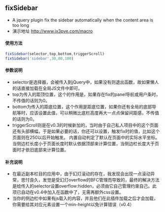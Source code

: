 ## fixSidebar
+ A jquery plugin fix the sidebar automatically when the content area is too long
+ 演示地址 http://www.jx3pve.com/macro

#### 使用方法
```javascript
fixSidebar(selector,top,bottom,triggerScroll)
fixSidebar('sidebar',30,80,100)
```

#### 参数说明
+ selector是选择器，会被传入到jQuery中，如果没有则退出函数，故如果懒人的话直接加载在全局JS文件中即可。
+ top为传入的距顶位置，这个的作用是，如果存在fix的panel导航或用户条时，不传值的话则为0。
+ bottom为传入的距底位置，这个作用是距底位置，如果你还有全局的底部导航等时，应该设置此值，可以稍微比底栏高度再大一点点保留间距感，不传值的话则为0。
+ triggerScroll则是在v0.3的时候新加的，当时由于自己私人项目中的这个页面还有头部横幅，于是如果必要的话，你还可以设置，触发fix时的值，比如这个页面则在250以后开始触发。
内置自动判定了默认在页面中的实际水平坐标。当侧边栏长度小于页面长度时默认依据顶部来计算位置，当侧边栏长度大于页面时才依旧底部来计算位置。

#### 补充说明
+ 在最近副本栏目的应用中，由于幻灯滚动的存在，我发现会出现一点滚动异常，思忖良久，发觉是受幻灯overflow的BFC管理而导致的，最终的解决方法是给传入的selector设置overflow:hidden，必须由它自己管理约束自己。此项已自动在v0.4中加入在函数中了，无需再额外css设置。
+ 当你的侧边栏中如果有js载入的内容，并且他们在此插件加载之后才会加载，你需要给其对应元素设置一个min-height以免计算错误（v0.4）
 
